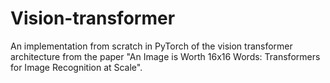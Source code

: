 # Vision-transformer
An implementation from scratch in PyTorch of the vision transformer architecture from the paper "An Image is Worth 16x16 Words: Transformers for Image Recognition at Scale". 
